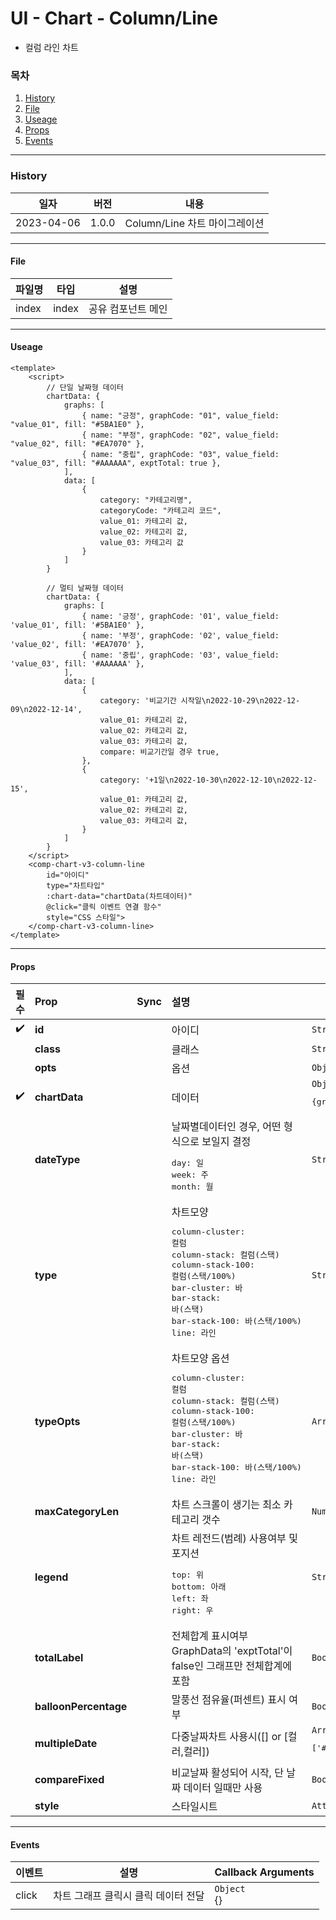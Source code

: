 # UI - Chart - Column/Line

-   컬럼 라인 차트

### 목차

1. [History](#history)
2. [File](#file)
3. [Useage](#useage)
4. [Props](#props)
5. [Events](#events)

---

### History

| 일자       | 버전  | 내용                          |
| ---------- | ----- | ----------------------------- |
| 2023-04-06 | 1.0.0 | Column/Line 차트 마이그레이션 |

---

#### File

| 파일명 | 타입  | 설명               |
| ------ | ----- | ------------------ |
| index  | index | 공유 컴포넌트 메인 |

---

#### Useage

```
<template>
    <script>
        // 단일 날짜형 데이터
        chartData: {
            graphs: [
                { name: "긍정", graphCode: "01", value_field: "value_01", fill: "#5BA1E0" },
                { name: "부정", graphCode: "02", value_field: "value_02", fill: "#EA7070" },
                { name: "중립", graphCode: "03", value_field: "value_03", fill: "#AAAAAA", exptTotal: true },
            ],
            data: [
                {
                    category: "카테고리명",
                    categoryCode: "카테고리 코드",
                    value_01: 카테고리 값,
                    value_02: 카테고리 값,
                    value_03: 카테고리 값
                }
            ]
        }

        // 멀티 날짜형 데이터
        chartData: {
            graphs: [
                { name: '긍정', graphCode: '01', value_field: 'value_01', fill: '#5BA1E0' },
                { name: '부정', graphCode: '02', value_field: 'value_02', fill: '#EA7070' },
                { name: '중립', graphCode: '03', value_field: 'value_03', fill: '#AAAAAA' },
            ],
            data: [
                {
                    category: '비교기간 시작일\n2022-10-29\n2022-12-09\n2022-12-14',
                    value_01: 카테고리 값,
                    value_02: 카테고리 값,
                    value_03: 카테고리 값,
                    compare: 비교기간일 경우 true,
                },
                {
                    category: '+1일\n2022-10-30\n2022-12-10\n2022-12-15',
                    value_01: 카테고리 값,
                    value_02: 카테고리 값,
                    value_03: 카테고리 값,
                }
            ]
        }
    </script>
    <comp-chart-v3-column-line
        id="아이디"
        type="차트타입"
        :chart-data="chartData(차트데이터)"
        @click="클릭 이벤트 연결 함수"
        style="CSS 스타일">
    </comp-chart-v3-column-line>
</template>
```

---

#### Props

|        필수        | Prop                  | Sync | 설명                                                                                                                                                                                                  | 타입/값                                   | Default |
| :----------------: | :-------------------- | :--: | :---------------------------------------------------------------------------------------------------------------------------------------------------------------------------------------------------- | ----------------------------------------- | ------- |
| :heavy_check_mark: | **id**                |      | 아이디                                                                                                                                                                                                | `String`                                  |         |
|                    | **class**             |      | 클래스                                                                                                                                                                                                | `String`                                  |         |
|                    | **opts**              |      | 옵션                                                                                                                                                                                                  | `Object`                                  |         |
| :heavy_check_mark: | **chartData**         |      | 데이터                                                                                                                                                                                                | `Object`<pre>{graphs: {}, data: []}</pre> |         |
|                    | **dateType**          |      | 날짜별데이터인 경우, 어떤 형식으로 보일지 결정<pre>day: 일<br>week: 주<br>month: 월</pre>                                                                                                             | `String`                                  | null    |
|                    | **type**              |      | 차트모양<pre>column-cluster: 컬럼<br>column-stack: 컬럼(스택)<br>column-stack-100: 컬럼(스택/100%)<br>bar-cluster: 바<br>bar-stack: 바(스택)<br>bar-stack-100: 바(스택/100%)<br>line: 라인</pre>      | `String`                                  | null    |
|                    | **typeOpts**          |      | 차트모양 옵션<pre>column-cluster: 컬럼<br>column-stack: 컬럼(스택)<br>column-stack-100: 컬럼(스택/100%)<br>bar-cluster: 바<br>bar-stack: 바(스택)<br>bar-stack-100: 바(스택/100%)<br>line: 라인</pre> | `Array`                                   | null    |
|                    | **maxCategoryLen**    |      | 차트 스크롤이 생기는 최소 카테고리 갯수                                                                                                                                                               | `Number`                                  | 30      |
|                    | **legend**            |      | 차트 레전드(범례) 사용여부 및 포지션<pre>top: 위<br>bottom: 아래<br>left: 좌<br>right: 우</pre>                                                                                                       | `String`                                  |         |
|                    | **totalLabel**        |      | 전체합계 표시여부<br>GraphData의 'exptTotal'이 false인 그래프만 전체합계에 포함                                                                                                                       | `Boolean`                                 | true    |
|                    | **balloonPercentage** |      | 말풍선 점유율(퍼센트) 표시 여부                                                                                                                                                                       | `Boolean`                                 | true    |
|                    | **multipleDate**      |      | 다중날짜차트 사용시([] or [컬러,컬러])                                                                                                                                                                | `Array`<pre>['#ff0000'...]</pre>          | null    |
|                    | **compareFixed**      |      | 비교날짜 활성되어 시작, 단 날짜 데이터 일때만 사용                                                                                                                                                    | `Boolean`                                 | false   |
|                    | **style**             |      | 스타일시트                                                                                                                                                                                            | `Attribute`                               |         |

---

#### Events

| 이벤트 | 설명                                | Callback Arguments |
| ------ | ----------------------------------- | ------------------ |
| click  | 차트 그래프 클릭시 클릭 데이터 전달 | `Object`<br>{}     |
